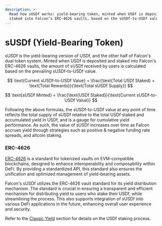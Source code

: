 ```yaml
---
description: >-
  Read how sUSDf works: yield-bearing token, minted when USDf is deposited &
  staked into Falcon’s ERC-4626 vaults, based on the sUSDf-to-USDf value.
---
```


# sUSDf (Yield-Bearing Token)

sUSDf is the yield-bearing version of USDf, and the other half of Falcon's dual token system. Minted when USDf is deposited and staked into Falcon's ERC-4626 vaults, the amount of sUSDf received by users is calculated based on the prevailing sUSDf-to-USDf value.

$$
\text{Current sUSDf-to-USDf Value} = \frac{\text{Total USDf Staked} + \text{Total Rewards}}{\text{Total sUSDf Supply}}
$$

$$
\text{sUSDf Minted} = \frac{\text{USDf Staked}}{\text{Current sUSDf-to-USDf Value}}
$$

Following the above formulas, the sUSDf-to-USDf value at any point of time reflects the total supply of sUSDf relative to the total USDf staked and accumulated yield in USDf, and is a gauge for cumulative yield performance. As such, the value of sUSDf increases over time as Falcon accrues yield through strategies such as positive & negative funding rate spreads, and altcoin staking.&#x20;

### ERC-4626

[ERC-4626](https://ethereum.org/en/developers/docs/standards/tokens/erc-4626/) is a standard for tokenized vaults on EVM-compatible blockchains, designed to enhance interoperability and composability within DeFi. By providing a standardized API, this standard also ensures the unification and optimized management of yield-bearing assets.

Falcon's sUSDf utilizes the ERC-4626 vault standard for its yield distribution mechanism. The standard is crucial in ensuring a transparent and efficient mechanism for distributing yield to users who stake their USDf, while streamlining the process. This also supports integration of sUSDf into various DeFi applications in the future, enhancing overall user experience and security.

Refer to the [Classic Yield](../resources/quick-app-guide/navigating-the-earn-tab/classic-yield/) section for details on the USDf staking process.
